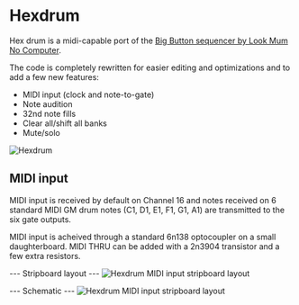 # Hexdrum
Hex drum is a midi-capable port of the [Big Button sequencer by Look Mum No Computer](https://www.lookmumnocomputer.com/projects#/big-button).

The code is completely rewritten for easier editing and optimizations and to add a few new features:
* MIDI input (clock and note-to-gate)
* Note audition 
* 32nd note fills
* Clear all/shift all banks
* Mute/solo

![Hexdrum](https://github.com/matthewcieplak/hexdrum-midi/raw/master/hexdrum.jpg)

## MIDI input

MIDI input is received by default on Channel 16 and notes received on 6 standard MIDI GM drum notes (C1, D1, E1, F1, G1, A1) are transmitted to the six gate outputs.

MIDI input is acheived through a standard 6n138 optocoupler on a small daughterboard. MIDI THRU can be added with a 2n3904 transistor and a few extra resistors.

--- Stripboard layout ---
![Hexdrum MIDI input stripboard layout](https://github.com/matthewcieplak/hexdrum-midi/raw/master/fritzing/big%20button%20midi_bb.png)


--- Schematic ---
![Hexdrum MIDI input stripboard layout](https://github.com/matthewcieplak/hexdrum-midi/raw/master/fritzing/big%20button%20midi_schem.png)


